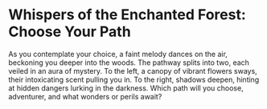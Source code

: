 # Whispers of the Enchanted Forest: Choose Your Path

As you contemplate your choice, a faint melody dances on the air, beckoning you deeper into the woods. The pathway splits into two, each veiled in an aura of mystery. To the left, a canopy of vibrant flowers sways, their intoxicating scent pulling you in. To the right, shadows deepen, hinting at hidden dangers lurking in the darkness. Which path will you choose, adventurer, and what wonders or perils await?